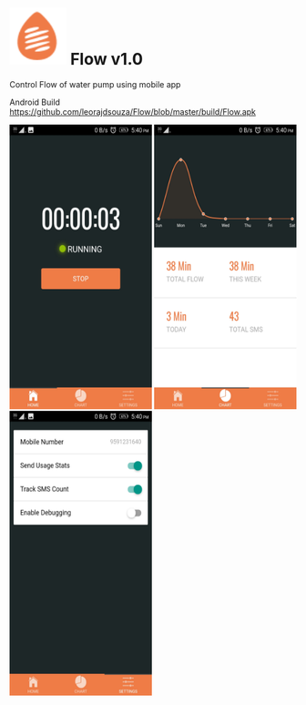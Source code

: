 # <img src="https://github.com/leorajdsouza/Flow/blob/master/screenshot/logo.png" width="100" height="100" /> Flow v1.0
Control Flow of water pump using mobile app

Android Build <br>
https://github.com/leorajdsouza/Flow/blob/master/build/Flow.apk 

<img src="https://github.com/leorajdsouza/Flow/blob/master/screenshot/img3.jpeg" width="250" height="500" />
<img src="https://github.com/leorajdsouza/Flow/blob/master/screenshot/img1.jpeg" width="250" height="500" />
<img src="https://github.com/leorajdsouza/Flow/blob/master/screenshot/img2.jpeg" width="250" height="500" />

